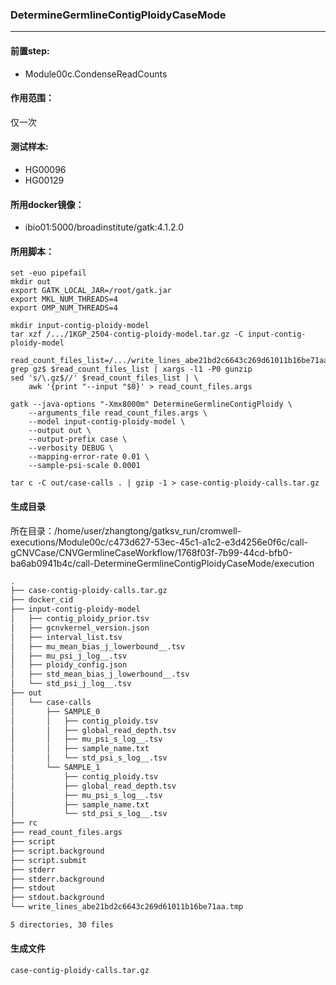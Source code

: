 ### DetermineGermlineContigPloidyCaseMode
***
#### 前置step:
+ Module00c.CondenseReadCounts
#### 作用范围：
仅一次
#### 测试样本:
+ HG00096
+ HG00129
#### 所用docker镜像：
+ ibio01:5000/broadinstitute/gatk:4.1.2.0
#### 所用脚本：
```xhsell
set -euo pipefail
mkdir out
export GATK_LOCAL_JAR=/root/gatk.jar
export MKL_NUM_THREADS=4
export OMP_NUM_THREADS=4

mkdir input-contig-ploidy-model
tar xzf /.../1KGP_2504-contig-ploidy-model.tar.gz -C input-contig-ploidy-model

read_count_files_list=/.../write_lines_abe21bd2c6643c269d61011b16be71aa.tmp
grep gz$ $read_count_files_list | xargs -l1 -P0 gunzip
sed 's/\.gz$//' $read_count_files_list | \
    awk '{print "--input "$0}' > read_count_files.args

gatk --java-options "-Xmx8000m" DetermineGermlineContigPloidy \
    --arguments_file read_count_files.args \
    --model input-contig-ploidy-model \
    --output out \
    --output-prefix case \
    --verbosity DEBUG \
    --mapping-error-rate 0.01 \
    --sample-psi-scale 0.0001

tar c -C out/case-calls . | gzip -1 > case-contig-ploidy-calls.tar.gz
```

#### 生成目录
所在目录：/home/user/zhangtong/gatksv_run/cromwell-executions/Module00c/c473d627-53ec-45c1-a1c2-e3d4256e0f6c/call-gCNVCase/CNVGermlineCaseWorkflow/1768f03f-7b99-44cd-bfb0-ba6ab0941b4c/call-DetermineGermlineContigPloidyCaseMode/execution
```xml
.
├── case-contig-ploidy-calls.tar.gz
├── docker_cid
├── input-contig-ploidy-model
│   ├── contig_ploidy_prior.tsv
│   ├── gcnvkernel_version.json
│   ├── interval_list.tsv
│   ├── mu_mean_bias_j_lowerbound__.tsv
│   ├── mu_psi_j_log__.tsv
│   ├── ploidy_config.json
│   ├── std_mean_bias_j_lowerbound__.tsv
│   └── std_psi_j_log__.tsv
├── out
│   └── case-calls
│       ├── SAMPLE_0
│       │   ├── contig_ploidy.tsv
│       │   ├── global_read_depth.tsv
│       │   ├── mu_psi_s_log__.tsv
│       │   ├── sample_name.txt
│       │   └── std_psi_s_log__.tsv
│       └── SAMPLE_1
│           ├── contig_ploidy.tsv
│           ├── global_read_depth.tsv
│           ├── mu_psi_s_log__.tsv
│           ├── sample_name.txt
│           └── std_psi_s_log__.tsv
├── rc
├── read_count_files.args
├── script
├── script.background
├── script.submit
├── stderr
├── stderr.background
├── stdout
├── stdout.background
└── write_lines_abe21bd2c6643c269d61011b16be71aa.tmp

5 directories, 30 files
```
#### 生成文件
```
case-contig-ploidy-calls.tar.gz
```